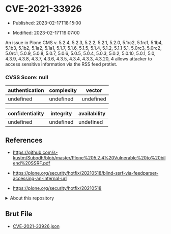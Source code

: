 # CVE-2021-33926

- Published: 2023-02-17T18:15:00

- Modified: 2023-02-17T19:07:00

An issue in Plone CMS v. 5.2.4, 5.2.3, 5.2.2, 5.2.1, 5.2.0, 5.1rc2, 5.1rc1, 5.1b4, 5.1b3, 5.1b2, 5.1a2, 5.1a1, 5.1.7, 5.1.6, 5.1.5, 5.1.4, 5.1.2, 5.1.1 5.1, 5.0rc3, 5.0rc2, 5.0rc1, 5.0.9, 5.0.8, 5.0.7, 5.0.6, 5.0.5, 5.0.4, 5.0.3, 5.0.2, 5.0.10, 5.0.1, 5.0, 4.3.9, 4.3.8, 4.3.7, 4.3.6, 4.3.5, 4.3.4, 4.3.3, 4.3.20, 4 allows attacker to access sensitive information via the RSS feed protlet.

### CVSS Score: **null**

| authentication | complexity | vector |
| --- | --- | --- |
| undefined | undefined | undefined |

| confidentiality | integrity | availability |
| --- | --- | --- |
| undefined | undefined | undefined |

## References

* https://github.com/s-kustm/Subodh/blob/master/Plone%205.2.4%20Vulnerable%20to%20bilend%20SSRF.pdf

* https://plone.org/security/hotfix/20210518/blind-ssrf-via-feedparser-accessing-an-internal-url

* https://plone.org/security/hotfix/20210518

<details>
<summary>About this repository</summary> 

  This repository is part of the project [Live Hack CVE](https://github.com/Live-Hack-CVE). Main website can be found [www.live-hack.org](https://www.live-hack.org) 
  
  Made by [Sn0wAlice](https://github.com/Sn0wAlice) for the people that care about security and need to have a feed of the latest CVEs. Hope you enjoy it, don't forget to star the repo and follow me on [Twitter](https://twitter.com/Sn0wAlice) and [Github](https://github.com/Sn0wAlice). And that is my [personnal website](https://www.alice-snow.me/)

  - [Home Page](https://github.com/Live-Hack-CVE)
  - [Framework](https://github.com/Live-Hack-CVE/cve-framework)
  - [CVE database](https://github.com/Live-Hack-CVE/full_database)
  - [Changelog](https://github.com/Live-Hack-CVE/Changelog)
</details>

## Brut File

* [CVE-2021-33926.json](https://raw.githubusercontent.com/Live-Hack-CVE/full_database/main/cves/2021/CVE-2021-33926.json)

